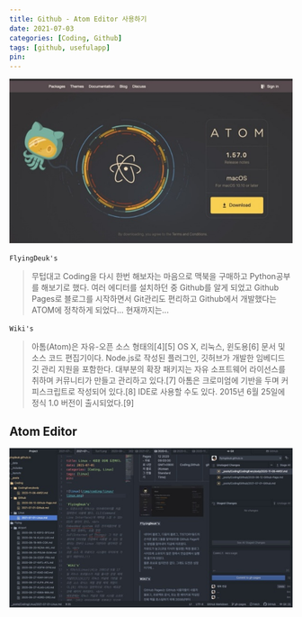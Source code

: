 ```yaml
---
title: Github - Atom Editor 사용하기
date: 2021-07-03
categories: [Coding, Github]
tags: [github, usefulapp]
pin:
---
```


![atom](/img/coding/github/atom.jpg)

`FlyingDeuk's`
>무텁대고 Coding을 다시 한번 해보자는 마음으로 맥북을 구매하고 Python공부를 해보기로 했다. 여러 에디터를 설치하던 중 Github를 알게 되었고 Github Pages로 블로그를 시작하면서 Git관리도 편리하고 Github에서 개발했다는 ATOM에 정착하게 되었다...
현재까지는...


`Wiki's`
> 아톰(Atom)은 자유-오픈 소스 형태의[4][5] OS X, 리눅스, 윈도용[6] 문서 및 소스 코드 편집기이다. Node.js로 작성된 플러그인, 깃허브가 개발한 임베디드 깃 관리 지원을 포함한다. 대부분의 확장 패키지는 자유 소프트웨어 라이선스를 취하며 커뮤니티가 만들고 관리하고 있다.[7] 아톰은 크로미엄에 기반을 두며 커피스크립트로 작성되어 있다.[8] IDE로 사용할 수도 있다. 2015년 6월 25일에 정식 1.0 버전이 출시되었다.[9]

## Atom Editor
![atom](/img/coding/github/atom1.jpg)
